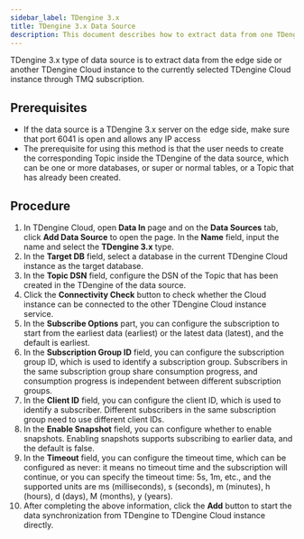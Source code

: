 ```yaml
---
sidebar_label: TDengine 3.x
title: TDengine 3.x Data Source
description: This document describes how to extract data from one TDengine Cloud instance to another one.
---
```


TDengine 3.x type of data source is to extract data from the edge side or another TDengine Cloud instance to the currently selected TDengine Cloud instance through TMQ subscription.

## Prerequisites

- If the data source is a TDengine 3.x server on the edge side, make sure that port 6041 is open and allows any IP access
- The prerequisite for using this method is that the user needs to create the corresponding Topic inside the TDengine of the data source, which can be one or more databases, or super or normal tables, or a Topic that has already been created.

## Procedure

1. In TDengine Cloud, open **Data In** page and on the **Data Sources** tab, click **Add Data Source** to open the page. In the **Name** field, input the name and select the **TDengine 3.x** type.
2. In the **Target DB** field, select a database in the current TDengine Cloud instance as the target database.
3. In the **Topic DSN** field, configure the DSN of the Topic that has been created in the TDengine of the data source.
4. Click the **Connectivity Check** button to check whether the Cloud instance can be connected to the other TDengine Cloud instance service.
5. In the **Subscribe Options** part, you can configure the subscription to start from the earliest data (earliest) or the latest data (latest), and the default is earliest.
6. In the **Subscription Group ID** field, you can configure the subscription group ID, which is used to identify a subscription group. Subscribers in the same subscription group share consumption progress, and consumption progress is independent between different subscription groups.
7. In the **Client ID** field, you can configure the client ID, which is used to identify a subscriber. Different subscribers in the same subscription group need to use different client IDs.
8. In the **Enable Snapshot** field, you can configure whether to enable snapshots. Enabling snapshots supports subscribing to earlier data, and the default is false.
9. In the **Timeout** field, you can configure the timeout time, which can be configured as never: it means no timeout time and the subscription will continue, or you can specify the timeout time: 5s, 1m, etc., and the supported units are ms (milliseconds), s (seconds), m (minutes), h (hours), d (days), M (months), y (years).
10. After completing the above information, click the **Add** button to start the data synchronization from TDengine to TDengine Cloud instance directly.
